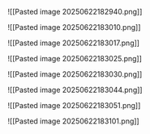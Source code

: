 ![[Pasted image 20250622182940.png]]


![[Pasted image 20250622183010.png]]

![[Pasted image 20250622183017.png]]



![[Pasted image 20250622183025.png]]


![[Pasted image 20250622183030.png]]



![[Pasted image 20250622183044.png]]


![[Pasted image 20250622183051.png]]

![[Pasted image 20250622183101.png]]